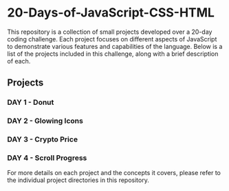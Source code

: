 # 20-Days-of-JavaScript-CSS-HTML

This repository is a collection of small projects developed over a 20-day coding challenge. Each project focuses on different aspects of JavaScript to demonstrate various features and capabilities of the language. Below is a list of the projects included in this challenge, along with a brief description of each.

## Projects

### DAY 1 - Donut
### DAY 2 - Glowing Icons
### DAY 3 - Crypto Price
### DAY 4 - Scroll Progress

For more details on each project and the concepts it covers, please refer to the individual project directories in this repository.
